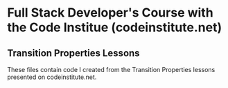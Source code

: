 # Full Stack Developer's Course with the Code Institue (codeinstitute.net)

## Transition Properties Lessons

These files contain code I created from the Transition Properties lessons
presented on codeinstitute.net.
